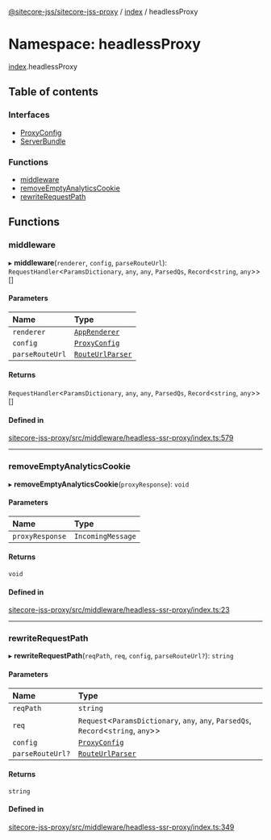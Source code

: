 [@sitecore-jss/sitecore-jss-proxy](../README.md) / [index](index.md) / headlessProxy

# Namespace: headlessProxy

[index](index.md).headlessProxy

## Table of contents

### Interfaces

- [ProxyConfig](../interfaces/index.headlessProxy.ProxyConfig.md)
- [ServerBundle](../interfaces/index.headlessProxy.ServerBundle.md)

### Functions

- [middleware](index.headlessProxy.md#middleware)
- [removeEmptyAnalyticsCookie](index.headlessProxy.md#removeemptyanalyticscookie)
- [rewriteRequestPath](index.headlessProxy.md#rewriterequestpath)

## Functions

### middleware

▸ **middleware**(`renderer`, `config`, `parseRouteUrl`): `RequestHandler`\<`ParamsDictionary`, `any`, `any`, `ParsedQs`, `Record`\<`string`, `any`\>\>[]

#### Parameters

| Name | Type |
| :------ | :------ |
| `renderer` | [`AppRenderer`](index.md#apprenderer) |
| `config` | [`ProxyConfig`](../interfaces/index.headlessProxy.ProxyConfig.md) |
| `parseRouteUrl` | [`RouteUrlParser`](index.md#routeurlparser) |

#### Returns

`RequestHandler`\<`ParamsDictionary`, `any`, `any`, `ParsedQs`, `Record`\<`string`, `any`\>\>[]

#### Defined in

[sitecore-jss-proxy/src/middleware/headless-ssr-proxy/index.ts:579](https://github.com/Sitecore/jss/blob/da1ead189/packages/sitecore-jss-proxy/src/middleware/headless-ssr-proxy/index.ts#L579)

___

### removeEmptyAnalyticsCookie

▸ **removeEmptyAnalyticsCookie**(`proxyResponse`): `void`

#### Parameters

| Name | Type |
| :------ | :------ |
| `proxyResponse` | `IncomingMessage` |

#### Returns

`void`

#### Defined in

[sitecore-jss-proxy/src/middleware/headless-ssr-proxy/index.ts:23](https://github.com/Sitecore/jss/blob/da1ead189/packages/sitecore-jss-proxy/src/middleware/headless-ssr-proxy/index.ts#L23)

___

### rewriteRequestPath

▸ **rewriteRequestPath**(`reqPath`, `req`, `config`, `parseRouteUrl?`): `string`

#### Parameters

| Name | Type |
| :------ | :------ |
| `reqPath` | `string` |
| `req` | `Request`\<`ParamsDictionary`, `any`, `any`, `ParsedQs`, `Record`\<`string`, `any`\>\> |
| `config` | [`ProxyConfig`](../interfaces/index.headlessProxy.ProxyConfig.md) |
| `parseRouteUrl?` | [`RouteUrlParser`](index.md#routeurlparser) |

#### Returns

`string`

#### Defined in

[sitecore-jss-proxy/src/middleware/headless-ssr-proxy/index.ts:349](https://github.com/Sitecore/jss/blob/da1ead189/packages/sitecore-jss-proxy/src/middleware/headless-ssr-proxy/index.ts#L349)
